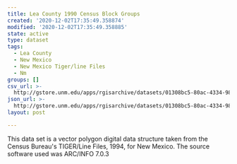```yaml
---
title: Lea County 1990 Census Block Groups
created: '2020-12-02T17:35:49.358874'
modified: '2020-12-02T17:35:49.358885'
state: active
type: dataset
tags:
  - Lea County
  - New Mexico
  - New Mexico Tiger/line Files
  - Nm
groups: []
csv_url: >-
  http://gstore.unm.edu/apps/rgisarchive/datasets/01308bc5-80ac-4334-9898-cec457ed6757/tlf425shp.derived.csv
json_url: >-
  http://gstore.unm.edu/apps/rgisarchive/datasets/01308bc5-80ac-4334-9898-cec457ed6757/tlf425shp.derived.json
layout: post

---
```

This data set is a vector polygon digital data structure taken from the Census
				Bureau's TIGER/Line Files, 1994, for New Mexico. The source software used was
				ARC/INFO 7.0.3
